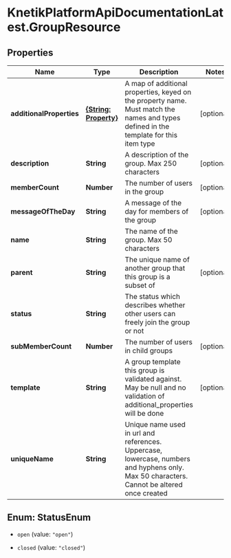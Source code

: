 # KnetikPlatformApiDocumentationLatest.GroupResource

## Properties
Name | Type | Description | Notes
------------ | ------------- | ------------- | -------------
**additionalProperties** | [**{String: Property}**](Property.md) | A map of additional properties, keyed on the property name.  Must match the names and types defined in the template for this item type | [optional] 
**description** | **String** | A description of the group. Max 250 characters | [optional] 
**memberCount** | **Number** | The number of users in the group | [optional] 
**messageOfTheDay** | **String** | A message of the day for members of the group | [optional] 
**name** | **String** | The name of the group. Max 50 characters | 
**parent** | **String** | The unique name of another group that this group is a subset of | [optional] 
**status** | **String** | The status which describes whether other users can freely join the group or not | 
**subMemberCount** | **Number** | The number of users in child groups | [optional] 
**template** | **String** | A group template this group is validated against. May be null and no validation of additional_properties will be done | [optional] 
**uniqueName** | **String** | Unique name used in url and references. Uppercase, lowercase, numbers and hyphens only. Max 50 characters. Cannot be altered once created | 


<a name="StatusEnum"></a>
## Enum: StatusEnum


* `open` (value: `"open"`)

* `closed` (value: `"closed"`)




